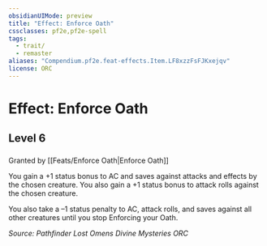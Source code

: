 ```yaml
---
obsidianUIMode: preview
title: "Effect: Enforce Oath"
cssclasses: pf2e,pf2e-spell
tags:
  - trait/
  - remaster
aliases: "Compendium.pf2e.feat-effects.Item.LF8xzzFsFJKxejqv"
license: ORC
---
```

# Effect: Enforce Oath
## Level 6
### 






Granted by [[Feats/Enforce Oath|Enforce Oath]]

You gain a +1 status bonus to AC and saves against attacks and effects by the chosen creature. You also gain a +1 status bonus to attack rolls against the chosen creature.

You also take a –1 status penalty to AC, attack rolls, and saves against all other creatures until you stop Enforcing your Oath.

*Source: Pathfinder Lost Omens Divine Mysteries*
*ORC*